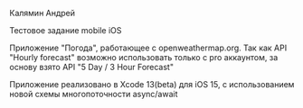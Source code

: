 Калямин Андрей

Тестовое задание mobile iOS

Приложение "Погода", работающее с openweathermap.org. Так как API "Hourly forecast" возможно использовать только с pro аккаунтом, за основу взято API "5 Day / 3 Hour Forecast"

Приложение реализовано в Xcode 13(beta) для iOS 15, с использованием новой схемы многопоточности async/await
